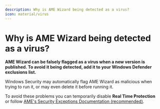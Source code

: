 ```yaml
---
description: Why is AME Wizard being detected as a virus?
icon: material/virus
---
```


# Why is AME Wizard being detected as a virus?

**AME Wizard can be falsely flagged as a virus when a new version is published. To avoid it being detected, add it to your Windows Defender exclusions list.**

Windows Security may automatically flag AME Wizard as malicious when trying to run it, or may even delete it before running it.

To avoid these problems you can temporarily disable **Real Time Protection** or follow [AME's Security Exceptions Documentation (recommended)](https://docs.ameliorated.io/guides/security-exceptions.html).

